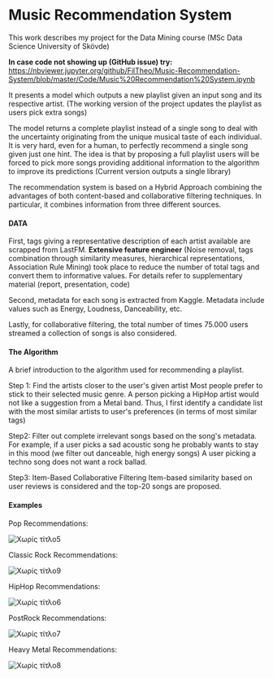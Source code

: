 # Music Recommendation System

This work describes my project for the Data Mining course (MSc Data Science University of Skövde)

**In case code not showing up (GitHub issue) try:**  
https://nbviewer.jupyter.org/github/FilTheo/Music-Recommendation-System/blob/master/Code/Music%20Recommendation%20System.ipynb


It presents a model which outputs a new playlist given an input song and its respective artist.
(The working version of the project updates the playlist as users pick extra songs)

The model returns a complete playlist instead of a single song to deal with the uncertainty originating from the unique musical taste of each individual.
It is very hard, even for a human, to perfectly recommend a single song given just one hint.
The idea is that by proposing a full playlist users will be forced to pick more songs providing additional information to the algorithm to improve its predictions
(Current version outputs a single library)

The recommendation system is based on a Hybrid Approach combining the advantages of both content-based and collaborative filtering techniques.
In particular, it combines information from three different sources.


#### DATA
First, tags giving a representative description of each artist available are scrapped from LastFM.
**Extensive feature engineer** (Noise removal, tags combination through similarity measures, hierarchical representations, Association Rule Mining) took place to reduce the number of total tags and convert them to informative values.
For details refer to supplementary material (report, presentation, code)

Second, metadata for each song is extracted from Kaggle. Metadata include values such as Energy, Loudness, Danceability, etc.

Lastly, for collaborative filtering, the total number of times 75.000 users streamed a collection of songs is also considered.

#### The Algorithm

A brief introduction to the algorithm used for recommending a playlist.

Step 1: Find the artists closer to the user's given artist
Most people prefer to stick to their selected music genre. A person picking a HipHop artist would not like a suggestion from a Metal band.
Thus, I first identify a candidate list with the most similar artists to user's preferences (in terms of most similar tags)

Step2: Filter out complete irrelevant songs based on the song's metadata.
For example, if a user picks a sad acoustic song he probably wants to stay in this mood (we filter out danceable, high energy songs)
A user picking a techno song does not want a rock ballad.

Step3: Item-Based Collaborative Filtering
Item-based similarity based on user reviews is considered and the top-20 songs are proposed.

#### Examples

Pop Recommendations:

![Χωρίς τίτλο5](https://user-images.githubusercontent.com/70523417/91743103-f894be80-ebbf-11ea-8040-c60e3536a745.png)

Classic Rock Recommendations:

![Χωρίς τίτλο9](https://user-images.githubusercontent.com/70523417/91743371-60e3a000-ebc0-11ea-9131-50a7fa4f4c98.png)

HipHop Recommendations:

![Χωρίς τίτλο6](https://user-images.githubusercontent.com/70523417/91743375-617c3680-ebc0-11ea-8bb3-1a91c382db14.png)

PostRock Recommendations:

![Χωρίς τίτλο7](https://user-images.githubusercontent.com/70523417/91743381-62ad6380-ebc0-11ea-9745-7def78c3bc8a.png)

Heavy Metal Recommendations:

![Χωρίς τίτλο8](https://user-images.githubusercontent.com/70523417/91743367-5fb27300-ebc0-11ea-8d24-8e6a80cd9592.png)


